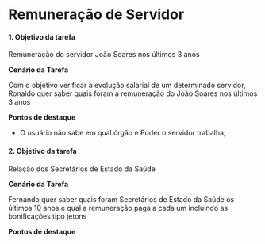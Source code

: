 # Remuneração de Servidor

#### 1. Objetivo da tarefa
Remuneração do servidor João Soares nos últimos 3 anos

**Cenário da Tarefa**

Com o objetivo verificar a evolução salarial de um determinado servidor, Ronaldo quer saber quais foram a remuneração do  João Soares nos últimos 3 anos

**Pontos de destaque**

* O usuário não sabe em qual órgão e Poder o servidor trabalha;



#### 2. Objetivo da tarefa
Relação dos Secretários de Estado da Saúde

**Cenário da Tarefa**

Fernando quer saber quais foram Secretários de Estado da Saúde os últimos 10 anos e qual a remuneração paga a cada um incluindo as bonificações tipo jetons

**Pontos de destaque**

